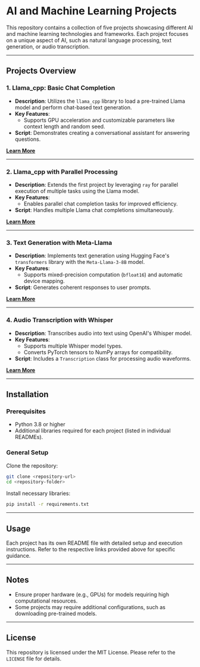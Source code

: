 
# AI and Machine Learning Projects

This repository contains a collection of five projects showcasing different AI and machine learning technologies and frameworks. Each project focuses on a unique aspect of AI, such as natural language processing, text generation, or audio transcription.

---

## Projects Overview

### 1. **Llama_cpp: Basic Chat Completion**

   - **Description**: Utilizes the `llama_cpp` library to load a pre-trained Llama model and perform chat-based text generation.
   - **Key Features**:
     - Supports GPU acceleration and customizable parameters like context length and random seed.
   - **Script**: Demonstrates creating a conversational assistant for answering questions.

   **[Learn More](LLAMA_CHAT/README.md)**

---

### 2. **Llama_cpp with Parallel Processing**

   - **Description**: Extends the first project by leveraging `ray` for parallel execution of multiple tasks using the Llama model.
   - **Key Features**:
     - Enables parallel chat completion tasks for improved efficiency.
   - **Script**: Handles multiple Llama chat completions simultaneously.

   **[Learn More](LLAMA_CPP/README.md)**

---

### 3. **Text Generation with Meta-Llama**

   - **Description**: Implements text generation using Hugging Face's `transformers` library with the `Meta-Llama-3-8B` model.
   - **Key Features**:
     - Supports mixed-precision computation (`bfloat16`) and automatic device mapping.
   - **Script**: Generates coherent responses to user prompts.

   **[Learn More](USING%20Transfer/README.md)**

---

### 4. **Audio Transcription with Whisper**

   - **Description**: Transcribes audio into text using OpenAI's Whisper model.
   - **Key Features**:
     - Supports multiple Whisper model types.
     - Converts PyTorch tensors to NumPy arrays for compatibility.
   - **Script**: Includes a `Transcription` class for processing audio waveforms.

   **[Learn More](USING%20WISPER/README.md)**

---

## Installation

### Prerequisites

- Python 3.8 or higher
- Additional libraries required for each project (listed in individual READMEs).

### General Setup

Clone the repository:

```bash
git clone <repository-url>
cd <repository-folder>
```

Install necessary libraries:

```bash
pip install -r requirements.txt
```

---

## Usage

Each project has its own README file with detailed setup and execution instructions. Refer to the respective links provided above for specific guidance.

---

## Notes

- Ensure proper hardware (e.g., GPUs) for models requiring high computational resources.
- Some projects may require additional configurations, such as downloading pre-trained models.

---

## License

This repository is licensed under the MIT License. Please refer to the `LICENSE` file for details.
